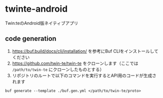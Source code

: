 # twinte-android

Twin:teのAndroid版ネイティブアプリ

## code generation

1. https://buf.build/docs/cli/installation/ を参考にBuf CLIをインストールしてください
2. https://github.com/twin-te/twin-te をクローンします（ここでは `/path/to/twin-te` にクローンしたものとする）
3. リポジトリのルートで以下のコマンドを実行するとAPI用のコードが生成されます

```shell
buf generate --template ./buf.gen.yml </path/to/twin-te/proto>
```

